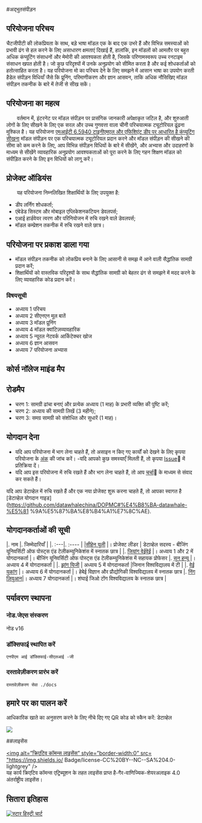 #अद्भुतसंपीड़न

## परियोजना परिचय

चैटजीपीटी की लोकप्रियता के साथ, बड़े भाषा मॉडल एक के बाद एक उभरे हैं और विभिन्न समस्याओं को प्रभावी ढंग से हल करने के लिए असाधारण क्षमताएं दिखाई हैं, हालांकि, इन मॉडलों को आमतौर पर बहुत अधिक कंप्यूटिंग संसाधनों और मेमोरी की आवश्यकता होती है, जिसके परिणामस्वरूप उच्च रनटाइम संसाधन खपत होती है। जो कुछ परिदृश्यों में उनके अनुप्रयोग को सीमित करता है और कई शोधकर्ताओं को हतोत्साहित करता है। यह परियोजना मो का परिचय देने के लिए समझने में आसान भाषा का उपयोग करती हैडेल संपीड़न विधियाँ जैसे कि प्रूनिंग, परिमाणीकरण और ज्ञान आसवन, ताकि अधिक नौसिखिए मॉडल संपीड़न तकनीक के बारे में तेजी से सीख सकें।

## परियोजना का महत्व

&emsp;&emsp;वर्तमान में, इंटरनेट पर मॉडल संपीड़न पर प्रासंगिक जानकारी अपेक्षाकृत जटिल है, और शुरुआती लोगों के लिए सीखने के लिए एक सरल और उच्च गुणवत्ता वाला चीनी परिचयात्मक ट्यूटोरियल ढूंढना मुश्किल है। यह परियोजना [एमआईटी 6.5940 टाइनीएमएल और एफिशिएंट डीप पर आधारित है कंप्यूटिंग सीखना](https://hanlab.mit.edu/courses/2023-fall-65940) मॉडल संपीड़न पर एक परिचयात्मक ट्यूटोरियल प्रदान करने और मॉडल संपीड़न की सीखने की सीमा को कम करने के लिए, आप विभिन्न संपीड़न विधियों के बारे में सीखेंगे, और अभ्यास और उदाहरणों के माध्यम से सीखेंगे व्यावहारिक अनुप्रयोग आवश्यकताओं को पूरा करने के लिए गहन शिक्षण मॉडल को संपीड़ित करने के लिए इन विधियों को लागू करें।

## प्रोजेक्ट ऑडियंस

&emsp;&emsp;यह परियोजना निम्नलिखित शिक्षार्थियों के लिए उपयुक्त है:

- डीप लर्निंग शोधकर्ता;
- एंबेडेड सिस्टम और मोबाइल एप्लिकेशनकटियन डेवलपर्स;
- एआई हार्डवेयर त्वरण और परिनियोजन में रुचि रखने वाले डेवलपर्स;
- मॉडल कम्प्रेशन तकनीक में रुचि रखने वाले छात्र।

## परियोजना पर प्रकाश डाला गया

- मॉडल संपीड़न तकनीक को लोकप्रिय बनाने के लिए आसानी से समझ में आने वाली सैद्धांतिक सामग्री प्रदान करें;
- शिक्षार्थियों को वास्तविक परिदृश्यों के साथ सैद्धांतिक सामग्री को बेहतर ढंग से समझने में मदद करने के लिए व्यावहारिक कोड प्रदान करें।

### विषयसूची

- अध्याय 1 परिचय
- अध्याय 2 सीएनएन मूल बातें
- अध्याय 3 मॉडल प्रूनिंग
- अध्याय 4 मॉडल क्वांटिज़व्यावहारिक
- अध्याय 5 न्यूरल नेटवर्क आर्किटेक्चर खोज
- अध्याय 6 ज्ञान आसवन
- अध्याय 7 परियोजना अभ्यास

## कोर्स नॉलेज माइंड मैप

## रोडमैप

- चरण 1: सामग्री ढांचा बनाएं और प्रत्येक अध्याय (1 माह) के प्रभारी व्यक्ति की पुष्टि करें;
- चरण 2: अध्याय की सामग्री लिखें (3 महीने);
- चरण 3: समग्र सामग्री को संशोधित और सुधारें (1 माह)।

## योगदान देना

- यदि आप परियोजना में भाग लेना चाहते हैं, तो असाइन न किए गए कार्यों को देखने के लिए कृपया परियोजना के [अंक]() की जांच करें।
-यदि आपको कुछ समस्याएँ मिलती हैं, तो कृपया [Issue]()🐛 में प्रतिक्रिया दें।
- यदि आप इस परियोजना में रुचि रखते हैं और भाग लेना चाहते हैं, तो आप [चर्चा]()💬 के माध्यम से संवाद कर सकते हैं।

यदि आप डेटाव्हेल में रुचि रखते हैं और एक नया प्रोजेक्ट शुरू करना चाहते हैं, तो आपका स्वागत है [डेटाव्हेल योगदान गाइड](https://github.com/datawhalechina/DOPMC#%E4%B8%BA-datawhale-%E5%81 %9A%E5%87%BA%E8%B4%A1%E7%8C%AE).

## योगदानकर्ताओं की सूची

|. नाम |. जिम्मेदारियाँ |
|. :---|. :---- |
|[सीहेन यूली](https://github.com/ironartisan) |। प्रोजेक्ट लीडर | डेटाव्हेल सदस्य - बीजिंग यूनिवर्सिटी ऑफ पोस्ट्स एंड टेलीकम्युनिकेशंस में स्नातक छात्र |
|. [जियांग वेईवेई](https://jwwthu.github.io) |। अध्याय 1 और 2 में योगदानकर्ता |। बीजिंग यूनिवर्सिटी ऑफ पोस्ट्स एंड टेलीकम्युनिकेशंस में सहायक प्रोफेसर
|. [सुन हन्यू](https://github.com/sunhanyu714) |। अध्याय 4 में योगदानकर्ता |
|. [झांग यिजी](https://github.com/Wings236) | अध्याय 5 में योगदानकर्ता |जिनान विश्वविद्यालय में टी |
|. [वेई युकांग](https://github.com/JinYu1998) |। अध्याय 6 में योगदानकर्ता |। हेबेई विज्ञान और प्रौद्योगिकी विश्वविद्यालय में स्नातक छात्र
|. [निंग ज़ियुआन](https://github.com/telegraph-pole-head)|। अध्याय 7 योगदानकर्ता |। शंघाई जिओ टोंग विश्वविद्यालय के स्नातक छात्र |

## पर्यावरण स्थापना
### नोड.जेएस संस्करण

नोड v16

### डॉक्सिफाई स्थापित करें
```खोल
एनपीएम आई डॉक्सिफाई-सीएलआई -जी
```

### दस्तावेज़ीकरण प्रारंभ करें
```खोल
दस्तावेज़ीकरण सेवा ./docs
```

## हमारे पर का पालन करें

<div संरेखण=सेंटेआर>
<p>आधिकारिक खाते का अनुसरण करने के लिए नीचे दिए गए QR कोड को स्कैन करें: डेटाव्हेल</p>
<img src='https://raw.githubusercontent.com/datawhalechina/pumpkin-book/master/res/qrcode.jpeg' चौड़ाई='180' ऊंचाई='180'>
</div>

##लाइसेंस

<a rel=”license” href=”http://creativecommons.org/licenses/by-nc-sa/4.0/”><img alt=”क्रिएटिव कॉमन्स लाइसेंस” style=”border-width:0” src= "https://img.shields.io/ Badge/license-CC%20BY--NC--SA%204.0-lightgrey" /></a><br />यह कार्य क्रिएटिव कॉमन्स एट्रिब्यूशन के तहत लाइसेंस प्राप्त है-गैर-वाणिज्यिक-शेयरअलाइक 4.0 अंतर्राष्ट्रीय लाइसेंस।

## सितारा इतिहास

[![स्टार हिस्ट्री चार्ट](https://api.star-history.com/svg?repos=datawhalechina/awesome-compression&type=Date)](https://star-history.com/#datawhalechina/awesome-compression )